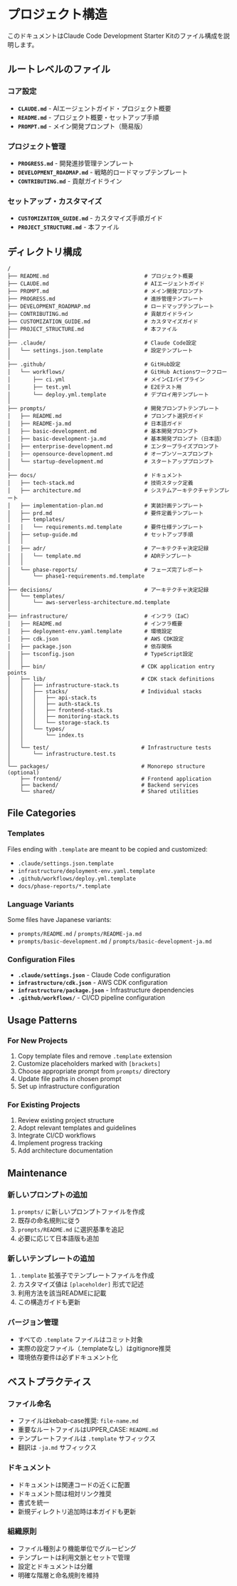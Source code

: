 # プロジェクト構造

このドキュメントはClaude Code Development Starter Kitのファイル構成を説明します。

## ルートレベルのファイル

### コア設定
- **`CLAUDE.md`** - AIエージェントガイド・プロジェクト概要
- **`README.md`** - プロジェクト概要・セットアップ手順
- **`PROMPT.md`** - メイン開発プロンプト（簡易版）

### プロジェクト管理
- **`PROGRESS.md`** - 開発進捗管理テンプレート
- **`DEVELOPMENT_ROADMAP.md`** - 戦略的ロードマップテンプレート
- **`CONTRIBUTING.md`** - 貢献ガイドライン

### セットアップ・カスタマイズ
- **`CUSTOMIZATION_GUIDE.md`** - カスタマイズ手順ガイド
- **`PROJECT_STRUCTURE.md`** - 本ファイル

## ディレクトリ構成

```
/
├── README.md                              # プロジェクト概要
├── CLAUDE.md                              # AIエージェントガイド
├── PROMPT.md                              # メイン開発プロンプト
├── PROGRESS.md                            # 進捗管理テンプレート
├── DEVELOPMENT_ROADMAP.md                 # ロードマップテンプレート
├── CONTRIBUTING.md                        # 貢献ガイドライン
├── CUSTOMIZATION_GUIDE.md                 # カスタマイズガイド
├── PROJECT_STRUCTURE.md                   # 本ファイル
│
├── .claude/                               # Claude Code設定
│   └── settings.json.template             # 設定テンプレート
│
├── .github/                               # GitHub設定
│   └── workflows/                         # GitHub Actionsワークフロー
│       ├── ci.yml                         # メインCIパイプライン
│       ├── test.yml                       # E2Eテスト用
│       └── deploy.yml.template            # デプロイ用テンプレート
│
├── prompts/                               # 開発プロンプトテンプレート
│   ├── README.md                          # プロンプト選択ガイド
│   ├── README-ja.md                       # 日本語ガイド
│   ├── basic-development.md               # 基本開発プロンプト
│   ├── basic-development-ja.md            # 基本開発プロンプト（日本語）
│   ├── enterprise-development.md          # エンタープライズプロンプト
│   ├── opensource-development.md          # オープンソースプロンプト
│   └── startup-development.md             # スタートアッププロンプト
│
├── docs/                                  # ドキュメント
│   ├── tech-stack.md                      # 技術スタック定義
│   ├── architecture.md                    # システムアーキテクチャテンプレート
│   ├── implementation-plan.md             # 実装計画テンプレート
│   ├── prd.md                             # 要件定義テンプレート
│   ├── templates/
│   │   └── requirements.md.template       # 要件仕様テンプレート
│   ├── setup-guide.md                     # セットアップ手順
│   │
│   ├── adr/                               # アーキテクチャ決定記録
│   │   └── template.md                    # ADRテンプレート
│   │
│   └── phase-reports/                     # フェーズ完了レポート
│       └── phase1-requirements.md.template
│
├── decisions/                             # アーキテクチャ決定記録
│   └── templates/
│       └── aws-serverless-architecture.md.template
│
├── infrastructure/                        # インフラ（IaC）
│   ├── README.md                          # インフラ概要
│   ├── deployment-env.yaml.template       # 環境設定
│   ├── cdk.json                           # AWS CDK設定
│   ├── package.json                       # 依存関係
│   ├── tsconfig.json                      # TypeScript設定
│   │
│   ├── bin/                              # CDK application entry points
│   ├── lib/                              # CDK stack definitions
│   │   ├── infrastructure-stack.ts
│   │   ├── stacks/                       # Individual stacks
│   │   │   ├── api-stack.ts
│   │   │   ├── auth-stack.ts
│   │   │   ├── frontend-stack.ts
│   │   │   ├── monitoring-stack.ts
│   │   │   └── storage-stack.ts
│   │   └── types/
│   │       └── index.ts
│   │
│   └── test/                             # Infrastructure tests
│       └── infrastructure.test.ts
│
└── packages/                             # Monorepo structure (optional)
    ├── frontend/                         # Frontend application
    ├── backend/                          # Backend services
    └── shared/                           # Shared utilities
```

## File Categories

### Templates
Files ending with `.template` are meant to be copied and customized:
- `.claude/settings.json.template`
- `infrastructure/deployment-env.yaml.template`
- `.github/workflows/deploy.yml.template`
- `docs/phase-reports/*.template`

### Language Variants
Some files have Japanese variants:
- `prompts/README.md` / `prompts/README-ja.md`
- `prompts/basic-development.md` / `prompts/basic-development-ja.md`

### Configuration Files
- **`.claude/settings.json`** - Claude Code configuration
- **`infrastructure/cdk.json`** - AWS CDK configuration
- **`infrastructure/package.json`** - Infrastructure dependencies
- **`.github/workflows/`** - CI/CD pipeline configuration

## Usage Patterns

### For New Projects
1. Copy template files and remove `.template` extension
2. Customize placeholders marked with `[brackets]`
3. Choose appropriate prompt from `prompts/` directory
4. Update file paths in chosen prompt
5. Set up infrastructure configuration

### For Existing Projects
1. Review existing project structure
2. Adopt relevant templates and guidelines
3. Integrate CI/CD workflows
4. Implement progress tracking
5. Add architecture documentation

## Maintenance

### 新しいプロンプトの追加
1. `prompts/` に新しいプロンプトファイルを作成
2. 既存の命名規則に従う
3. `prompts/README.md` に選択基準を追記
4. 必要に応じて日本語版も追加

### 新しいテンプレートの追加
1. `.template` 拡張子でテンプレートファイルを作成
2. カスタマイズ値は `[placeholder]` 形式で記述
3. 利用方法を該当READMEに記載
4. この構造ガイドも更新

### バージョン管理
- すべての `.template` ファイルはコミット対象
- 実際の設定ファイル（.templateなし）はgitignore推奨
- 環境依存要件は必ずドキュメント化

## ベストプラクティス

### ファイル命名
- ファイルはkebab-case推奨: `file-name.md`
- 重要なルートファイルはUPPER_CASE: `README.md`
- テンプレートファイルは `.template` サフィックス
- 翻訳は `-ja.md` サフィックス

### ドキュメント
- ドキュメントは関連コードの近くに配置
- ドキュメント間は相対リンク推奨
- 書式を統一
- 新規ディレクトリ追加時は本ガイドも更新

### 組織原則
- ファイル種別より機能単位でグルーピング
- テンプレートは利用文脈とセットで管理
- 設定とドキュメントは分離
- 明確な階層と命名規則を維持